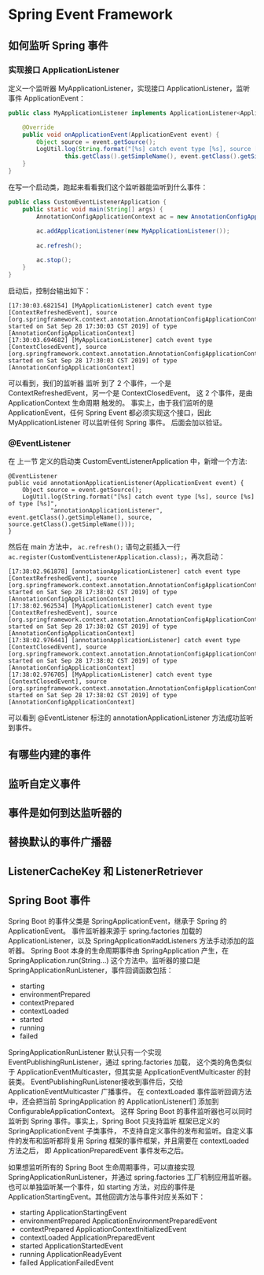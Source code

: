 # Spring Event Framework

## 如何监听 Spring 事件

### 实现接口 ApplicationListener
定义一个监听器 MyApplicationListener，实现接口 ApplicationListener，监听事件 ApplicationEvent：
```java
public class MyApplicationListener implements ApplicationListener<ApplicationEvent> {

    @Override
    public void onApplicationEvent(ApplicationEvent event) {
        Object source = event.getSource();
        LogUtil.log(String.format("[%s] catch event type [%s], source [%s] of type [%s]",
                this.getClass().getSimpleName(), event.getClass().getSimpleName(), source, source.getClass().getSimpleName()));
    }
}
```

在写一个启动类，跑起来看看我们这个监听器能监听到什么事件：
```java
public class CustomEventListenerApplication {
    public static void main(String[] args) {
        AnnotationConfigApplicationContext ac = new AnnotationConfigApplicationContext();
        
        ac.addApplicationListener(new MyApplicationListener());
      
        ac.refresh();

        ac.stop();
    }
}
```

启动后，控制台输出如下：
```text
[17:30:03.682154] [MyApplicationListener] catch event type [ContextRefreshedEvent], source [org.springframework.context.annotation.AnnotationConfigApplicationContext@b7dd107, started on Sat Sep 28 17:30:03 CST 2019] of type [AnnotationConfigApplicationContext]
[17:30:03.694682] [MyApplicationListener] catch event type [ContextClosedEvent], source [org.springframework.context.annotation.AnnotationConfigApplicationContext@b7dd107, started on Sat Sep 28 17:30:03 CST 2019] of type [AnnotationConfigApplicationContext]
```

可以看到，我们的监听器 监听 到了 2 个事件，一个是 ContextRefreshedEvent，另一个是 ContextClosedEvent。
这 2 个事件，是由 ApplicationContext 生命周期 触发的。
事实上，由于我们监听的是ApplicationEvent，任何 Spring Event 都必须实现这个接口，因此 MyApplicationListener 可以监听任何 Spring 事件。
后面会加以验证。

### @EventListener
在 上一节 定义的启动类 CustomEventListenerApplication 中，新增一个方法:
```text
@EventListener
public void annotationApplicationListener(ApplicationEvent event) {
    Object source = event.getSource();
    LogUtil.log(String.format("[%s] catch event type [%s], source [%s] of type [%s]",
            "annotationApplicationListener", event.getClass().getSimpleName(), source, source.getClass().getSimpleName()));
}
```
然后在 main 方法中， `ac.refresh();` 语句之前插入一行 `ac.register(CustomEventListenerApplication.class);`，再次启动：
```text
[17:38:02.961878] [annotationApplicationListener] catch event type [ContextRefreshedEvent], source [org.springframework.context.annotation.AnnotationConfigApplicationContext@b7dd107, started on Sat Sep 28 17:38:02 CST 2019] of type [AnnotationConfigApplicationContext]
[17:38:02.962534] [MyApplicationListener] catch event type [ContextRefreshedEvent], source [org.springframework.context.annotation.AnnotationConfigApplicationContext@b7dd107, started on Sat Sep 28 17:38:02 CST 2019] of type [AnnotationConfigApplicationContext]
[17:38:02.976441] [annotationApplicationListener] catch event type [ContextClosedEvent], source [org.springframework.context.annotation.AnnotationConfigApplicationContext@b7dd107, started on Sat Sep 28 17:38:02 CST 2019] of type [AnnotationConfigApplicationContext]
[17:38:02.976705] [MyApplicationListener] catch event type [ContextClosedEvent], source [org.springframework.context.annotation.AnnotationConfigApplicationContext@b7dd107, started on Sat Sep 28 17:38:02 CST 2019] of type [AnnotationConfigApplicationContext]
```
可以看到 @EventListener 标注的 annotationApplicationListener 方法成功监听到事件。

## 有哪些内建的事件

## 监听自定义事件

## 事件是如何到达监听器的

## 替换默认的事件广播器

## ListenerCacheKey 和 ListenerRetriever

## Spring Boot 事件
Spring Boot 的事件父类是 SpringApplicationEvent，继承于 Spring 的 ApplicationEvent。
事件监听器来源于 spring.factories 加载的 ApplicationListener，以及 SpringApplication#addListeners 方法手动添加的监听器。 
Spring Boot 本身的生命周期事件由 SpringApplication 产生，在 SpringApplication.run(String...) 这个方法中。监听器的接口是 
SpringApplicationRunListener，事件回调函数包括：
- starting
- environmentPrepared
- contextPrepared
- contextLoaded
- started
- running
- failed

SpringApplicationRunListener 默认只有一个实现 EventPublishingRunListener，通过 spring.factories 加载，
这个类的角色类似于 ApplicationEventMulticaster，但其实是 ApplicationEventMulticaster 的封装类。
EventPublishingRunListener接收到事件后，交给 ApplicationEventMulticaster 广播事件。
在 contextLoaded 事件监听回调方法中，还会把当前 SpringApplication 的 ApplicationListener们 添加到 ConfigurableApplicationContext。
这样 Spring Boot 的事件监听器也可以同时监听到 Spring 事件。事实上，Spring Boot 只支持监听 框架已定义的SpringApplicationEvent 子类事件，
不支持自定义事件的发布和监听。自定义事件的发布和监听都将复用 Spring 框架的事件框架，并且需要在 contextLoaded 方法之后，
即 ApplicationPreparedEvent 事件发布之后。

如果想监听所有的 Spring Boot 生命周期事件，可以直接实现 SpringApplicationRunListener，并通过 spring.factories 工厂机制应用监听器。
也可以单独监听某一个事件，如 starting 方法，对应的事件是 ApplicationStartingEvent。其他回调方法与事件对应关系如下：
- starting              ApplicationStartingEvent
- environmentPrepared   ApplicationEnvironmentPreparedEvent
- contextPrepared       ApplicationContextInitializedEvent
- contextLoaded         ApplicationPreparedEvent
- started               ApplicationStartedEvent
- running               ApplicationReadyEvent
- failed                ApplicationFailedEvent
